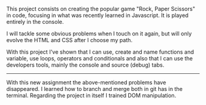 This project consists on creating the popular game "Rock, Paper Scissors" in code, focusing in what was recently learned in Javascript.
It is played entirely in the console.

I will tackle some obvious problems when I touch on it again, but will only evolve the HTML and CSS after I choose my path.

With this project I've shown that I can use, create and name functions and variable, use loops, operators and conditionals and also that I can use the developers tools, mainly the console and source (debug) tabs.

---

With this new assignment the above-mentioned problems have disappeared. I learned how to branch and merge both in git has in the terminal. Regarding the project in itself I trained DOM manipulation.
